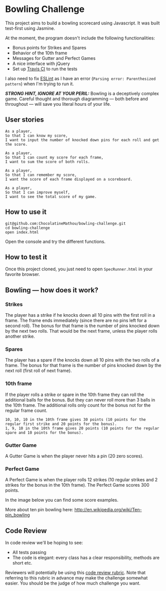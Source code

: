 
Bowling Challenge
=================


This project aims to build a bowling scorecard using Javascript. It was built test-first using Jasmine.

At the moment, the program doesn't include the following functionalities:

* Bonus points for Strikes and Spares
* Behavior of the 10th frame
* Messages for Gutter and Perfect Games
* A nice interface with jQuery
* Set up [Travis CI](https://travis-ci.org) to run the tests  

I also need to fix [ESLint](http://eslint.org/) as I have an error (`Parsing error: Parenthesized pattern`) when I'm trying to run it.

___STRONG HINT, IGNORE AT YOUR PERIL:___ Bowling is a deceptively complex game. Careful thought and thorough diagramming — both before and throughout — will save you literal hours of your life.

## User stories

```
As a player,
So that I can know my score,
I want to input the number of knocked down pins for each roll and get the score.

As a player,
So that I can count my score for each frame,
I want to sum the score of both rolls.

As a player,
So that I can remember my score,
I want the score of each frame displayed on a scoreboard.

As a player,
So that I can improve myself,
I want to see the total score of my game.
```

## How to use it

```
git@github.com:ChocolatineMathou/bowling-challenge.git
cd bowling-challenge
open index.html
```

Open the console and try the different functions.

## How to test it

Once this project cloned, you just need to open `SpecRunner.html` in your favorite browser.


## Bowling — how does it work?

### Strikes

The player has a strike if he knocks down all 10 pins with the first roll in a frame. The frame ends immediately (since there are no pins left for a second roll). The bonus for that frame is the number of pins knocked down by the next two rolls. That would be the next frame, unless the player rolls another strike.

### Spares

The player has a spare if the knocks down all 10 pins with the two rolls of a frame. The bonus for that frame is the number of pins knocked down by the next roll (first roll of next frame).

### 10th frame

If the player rolls a strike or spare in the 10th frame they can roll the additional balls for the bonus. But they can never roll more than 3 balls in the 10th frame. The additional rolls only count for the bonus not for the regular frame count.

    10, 10, 10 in the 10th frame gives 30 points (10 points for the regular first strike and 20 points for the bonus).
    1, 9, 10 in the 10th frame gives 20 points (10 points for the regular spare and 10 points for the bonus).

### Gutter Game

A Gutter Game is when the player never hits a pin (20 zero scores).

### Perfect Game

A Perfect Game is when the player rolls 12 strikes (10 regular strikes and 2 strikes for the bonus in the 10th frame). The Perfect Game scores 300 points.

In the image below you can find some score examples.

More about ten pin bowling here: http://en.wikipedia.org/wiki/Ten-pin_bowling

## Code Review

In code review we'll be hoping to see:

* All tests passing
* The code is elegant: every class has a clear responsibility, methods are short etc.

Reviewers will potentially be using this [code review rubric](docs/review.md).  Note that referring to this rubric in advance may make the challenge somewhat easier.  You should be the judge of how much challenge you want.

